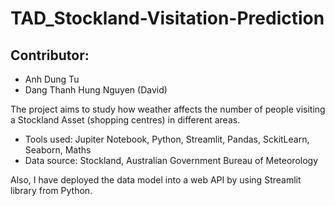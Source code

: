 # TAD_Stockland-Visitation-Prediction

## Contributor:
- Anh Dung Tu 
- Dang Thanh Hung Nguyen (David)

The project aims to study how weather affects the number of people visiting a Stockland Asset (shopping centres) in different areas. 

- Tools used: Jupiter Notebook, Python, Streamlit, Pandas, SckitLearn, Seaborn, Maths
- Data source: Stockland, Australian Government Bureau of Meteorology

Also, I have deployed the data model into a web API by using Streamlit library from Python. 
